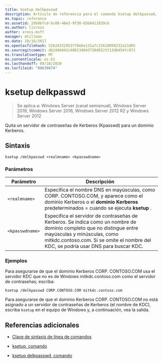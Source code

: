 ```yaml
---
title: ksetup delkpasswd
description: Artículo de referencia para el comando ksetup delkpasswd, que quita un servidor de contraseña de Kerberos (Kpasswd) para un dominio Kerberos.
ms.topic: reference
ms.assetid: 2db0bfcd-bc08-48e3-9f30-65b6411839c6
ms.author: lizross
author: eross-msft
manager: mtillman
ms.date: 10/16/2017
ms.openlocfilehash: 52624252953770ebe131a7c31618058232a21d05
ms.sourcegitcommit: db2d46842c68813d043738d6523f13d8454fc972
ms.translationtype: MT
ms.contentlocale: es-ES
ms.lasthandoff: 09/10/2020
ms.locfileid: "89639674"
---
```

# <a name="ksetup-delkpasswd"></a>ksetup delkpasswd

> Se aplica a: Windows Server (canal semianual), Windows Server 2019, Windows Server 2016, Windows Server 2012 R2 y Windows Server 2012

Quita un servidor de contraseñas de Kerberos (Kpasswd) para un dominio Kerberos.

## <a name="syntax"></a>Sintaxis

```
ksetup /delkpasswd <realmname> <kpasswdname>
```

### <a name="parameters"></a>Parámetros

| Parámetro | Descripción |
| --------- | ----------- |
| `<realmname>` |  Especifica el nombre DNS en mayúsculas, como CORP. CONTOSO.COM, y aparece como el dominio Kerberos o el **dominio Kerberos** predeterminados = cuando se ejecuta **ksetup** . |
| `<kpasswdname>` | Especifica el servidor de contraseñas de Kerberos. Se indica como un nombre de dominio completo que no distingue entre mayúsculas y minúsculas, como mitkdc.contoso.com. Si se omite el nombre del KDC, se podría usar DNS para buscar KDC. |

### <a name="examples"></a>Ejemplos

Para asegurarse de que el dominio Kerberos CORP. CONTOSO.COM usa el servidor KDC que no es de Windows mitkdc.contoso.com como el servidor de contraseñas; escriba:

```
ksetup /delkpasswd CORP.CONTOSO.COM mitkdc.contoso.com
```

Para asegurarse de que el dominio Kerberos CORP. CONTOSO.COM no está asignado a un servidor de contraseñas de Kerberos (el nombre de KDC), escriba `ksetup` en el equipo de Windows y, a continuación, vea la salida.

## <a name="additional-references"></a>Referencias adicionales

- [Clave de sintaxis de línea de comandos](command-line-syntax-key.md)

- [ksetup, comando](ksetup.md)

- [ksetup delkpasswd, comando](ksetup-delkpasswd.md)
